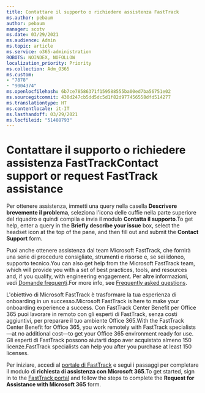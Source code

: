 ```yaml
---
title: Contattare il supporto o richiedere assistenza FastTrack
ms.author: pebaum
author: pebaum
manager: scotv
ms.date: 03/29/2021
ms.audience: Admin
ms.topic: article
ms.service: o365-administration
ROBOTS: NOINDEX, NOFOLLOW
localization_priority: Priority
ms.collection: Adm_O365
ms.custom:
- "7878"
- "9004374"
ms.openlocfilehash: 6b7ce78586371f159588555ba00ed7ba56751e02
ms.sourcegitcommit: 430d247cb5dd5dc5d1f82d977456558dfd514277
ms.translationtype: HT
ms.contentlocale: it-IT
ms.lasthandoff: 03/29/2021
ms.locfileid: "51408793"
---
```

# <a name="contact-support-or-request-fasttrack-assistance"></a><span data-ttu-id="966c8-102">Contattare il supporto o richiedere assistenza FastTrack</span><span class="sxs-lookup"><span data-stu-id="966c8-102">Contact support or request FastTrack assistance</span></span>

<span data-ttu-id="966c8-103">Per ottenere assistenza, immetti una query nella casella **Descrivere brevemente il problema**, seleziona l'icona delle cuffie nella parte superiore del riquadro e quindi compila e invia il modulo **Contatta il supporto**.</span><span class="sxs-lookup"><span data-stu-id="966c8-103">To get help, enter a query in the **Briefly describe your issue** box, select the headset icon at the top of the pane, and then fill out and submit the **Contact Support** form.</span></span>

<span data-ttu-id="966c8-104">Puoi anche ottenere assistenza dal team ‎Microsoft‎ FastTrack, che fornirà una serie di procedure consigliate, strumenti e risorse e, se sei idoneo, supporto tecnico.</span><span class="sxs-lookup"><span data-stu-id="966c8-104">You can also get help from the ‎Microsoft‎ FastTrack team, which will provide you with a set of best practices, tools, and resources and, if you qualify, with engineering engagement.</span></span> <span data-ttu-id="966c8-105">Per altre informazioni, vedi [Domande frequenti](https://go.microsoft.com/fwlink/?linkid=2132666).</span><span class="sxs-lookup"><span data-stu-id="966c8-105">For more info, see [Frequently asked questions](https://go.microsoft.com/fwlink/?linkid=2132666).</span></span>

<span data-ttu-id="966c8-106">L'obiettivo di ‎Microsoft‎ FastTrack è trasformare la tua esperienza di onboarding in un successo.</span><span class="sxs-lookup"><span data-stu-id="966c8-106">‎Microsoft‎ FastTrack is here to make your onboarding experience a success.</span></span> <span data-ttu-id="966c8-107">Con FastTrack Center Benefit per Office 365 puoi lavorare in remoto con gli esperti di FastTrack, senza costi aggiuntivi, per preparare il tuo ambiente Office 365.</span><span class="sxs-lookup"><span data-stu-id="966c8-107">With the FastTrack Center Benefit for Office 365, you work remotely with FastTrack specialists—at no additional cost—to get your Office 365 environment ready for use.</span></span> <span data-ttu-id="966c8-108">Gli esperti di FastTrack possono aiutarti dopo aver acquistato almeno 150 licenze.</span><span class="sxs-lookup"><span data-stu-id="966c8-108">FastTrack specialists can help you after you purchase at least 150 licenses.</span></span>

<span data-ttu-id="966c8-109">Per iniziare, accedi al [portale di FastTrack](https://go.microsoft.com/fwlink/?linkid=2125443) e segui i passaggi per completare il modulo di **richiesta di assistenza con Microsoft 365**.</span><span class="sxs-lookup"><span data-stu-id="966c8-109">To get started, sign in to the [FastTrack portal](https://go.microsoft.com/fwlink/?linkid=2125443) and follow the steps to complete the **Request for Assistance with Microsoft 365** form.</span></span>